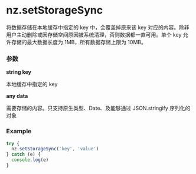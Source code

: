 # nz.setStorageSync

将数据存储在本地缓存中指定的 key 中，会覆盖掉原来该 key 对应的内容。除非用户主动删除或因存储空间原因被系统清理，否则数据都一直可用。单个 key 允许存储的最大数据长度为 1MB，所有数据存储上限为 10MB。

### 参数

**string key**

本地缓存中指定的 key

**any data**

需要存储的内容。只支持原生类型、Date、及能够通过 JSON.stringify 序列化的对象

### Example

```ts
try {
  nz.setStorageSync('key', 'value')
} catch (e) {
  console.log(e)
}
```

<script setup>
const props = [
    {
        name: "key", 
        type: "string",
        default: "",
        required: true, 
        desc: "本地缓存中指定的 key", 
        version: "0.1.0"
    },
    {
        name: "data", 
        type: "any",
        default: "",
        required: true, 
        desc: "需要存储的内容。只支持原生类型、Date、及能够通过 JSON.stringify 序列化的对象", 
        version: "0.1.0"
    },
]
</script>
